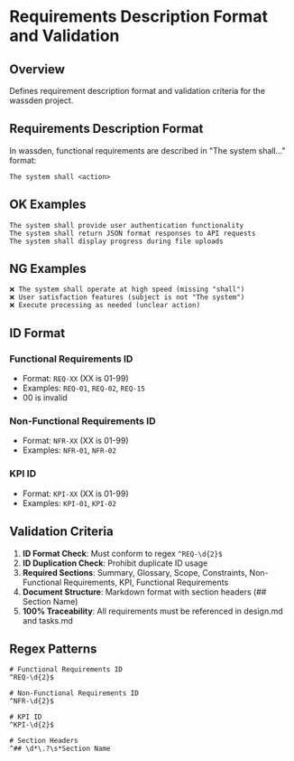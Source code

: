 # Requirements Description Format and Validation

## Overview

Defines requirement description format and validation criteria for the wassden project.

## Requirements Description Format

In wassden, functional requirements are described in "The system shall..." format:

```
The system shall <action>
```

## OK Examples

```
The system shall provide user authentication functionality
The system shall return JSON format responses to API requests
The system shall display progress during file uploads
```

## NG Examples

```
❌ The system shall operate at high speed (missing "shall")
❌ User satisfaction features (subject is not "The system")
❌ Execute processing as needed (unclear action)
```

## ID Format

### Functional Requirements ID
- Format: `REQ-XX` (XX is 01-99)
- Examples: `REQ-01`, `REQ-02`, `REQ-15`
- 00 is invalid

### Non-Functional Requirements ID  
- Format: `NFR-XX` (XX is 01-99)
- Examples: `NFR-01`, `NFR-02`

### KPI ID
- Format: `KPI-XX` (XX is 01-99)  
- Examples: `KPI-01`, `KPI-02`

## Validation Criteria

1. **ID Format Check**: Must conform to regex `^REQ-\d{2}$`
2. **ID Duplication Check**: Prohibit duplicate ID usage
3. **Required Sections**: Summary, Glossary, Scope, Constraints, Non-Functional Requirements, KPI, Functional Requirements
4. **Document Structure**: Markdown format with section headers (## Section Name)
5. **100% Traceability**: All requirements must be referenced in design.md and tasks.md

## Regex Patterns

```regex
# Functional Requirements ID
^REQ-\d{2}$

# Non-Functional Requirements ID  
^NFR-\d{2}$

# KPI ID
^KPI-\d{2}$

# Section Headers
^## \d*\.?\s*Section Name
```